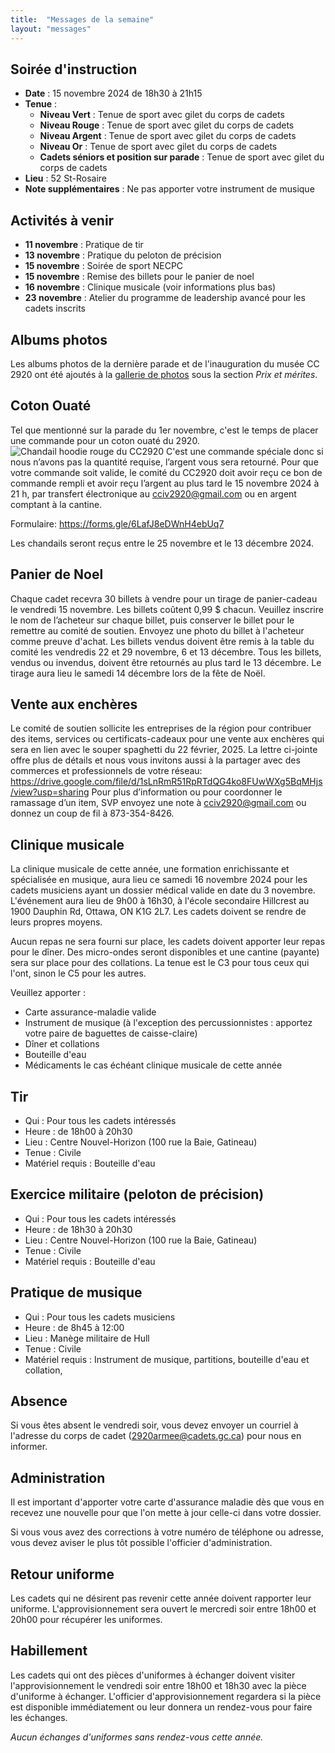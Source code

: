 ```yaml
---
title:  "Messages de la semaine"
layout: "messages"
---
```

 
## Soirée d'instruction  

- **Date** : 15 novembre 2024 de 18h30 à 21h15
- **Tenue** :
  - **Niveau Vert** : Tenue de sport avec gilet du corps de cadets 
  - **Niveau Rouge** : Tenue de sport avec gilet du corps de cadets 
  - **Niveau Argent** : Tenue de sport avec gilet du corps de cadets 
  - **Niveau Or** : Tenue de sport avec gilet du corps de cadets 
  - **Cadets séniors et position sur parade** :  Tenue de sport avec gilet du corps de cadets 
- **Lieu** : 52 St-Rosaire
- **Note supplémentaires** : Ne pas apporter votre instrument de musique

   
## Activités à venir
 
- **11 novembre** : Pratique de tir
- **13 novembre** : Pratique du peloton de précision
- **15 novembre** : Soirée de sport NECPC
- **15 novembre** : Remise des billets pour le panier de noel
- **16 novembre** : Clinique musicale (voir informations plus bas)
- **23 novembre** : Atelier du programme de leadership avancé pour les cadets inscrits

## Albums photos

Les albums photos de la dernière parade et de l'inauguration du musée CC 2920 ont été ajoutés à la [gallerie de photos](https://cc2920.ca/prix/photos/) sous la section *Prix et mérites*.


## Coton Ouaté 

Tel que mentionné sur la parade du 1er novembre, c'est le temps de placer une commande pour un coton ouaté du 2920.
![Chandail hoodie rouge du CC2920](https://cc2920.ca/docs/accessoires/chandail-coton-ouaté-hoodie-rouge.jpg)
C'est une commande spéciale donc si nous n’avons pas la quantité requise, l’argent vous sera retourné. Pour que votre commande soit valide, le comité du CC2920 doit avoir reçu ce bon de commande rempli et avoir reçu l’argent au plus tard le 15 novembre 2024 à 21 h, par transfert électronique au <cciv2920@gmail.com> ou en argent comptant à la cantine.

Formulaire: <https://forms.gle/6LafJ8eDWnH4ebUq7>

Les chandails seront reçus entre le 25 novembre et le 13 décembre 2024.

## Panier de Noel

Chaque cadet recevra 30 billets à vendre pour un tirage de panier-cadeau le vendredi 15 novembre. Les billets coûtent 0,99 $ chacun. Veuillez inscrire le nom de l’acheteur sur chaque billet, puis conserver le billet pour le remettre au comité de soutien. Envoyez une photo du billet à l'acheteur comme preuve d'achat. Les billets vendus doivent être remis à la table du comité les vendredis 22 et 29 novembre, 6 et 13 décembre. Tous les billets, vendus ou invendus, doivent être retournés au plus tard le 13 décembre. Le tirage aura lieu le samedi 14 décembre lors de la fête de Noël.

## Vente aux enchères

Le comité de soutien sollicite les entreprises de la région pour contribuer des items, services ou certificats-cadeaux pour une vente aux enchères qui sera en lien avec le souper spaghetti du 22 février, 2025.
La lettre ci-jointe offre plus de détails et nous vous invitons aussi à la partager avec des commerces et professionnels de votre réseau:  <https://drive.google.com/file/d/1sLnRmR51RpRTdQG4ko8FUwWXg5BqMHjs/view?usp=sharing>
Pour plus d’information ou pour coordonner le ramassage d’un item, SVP envoyez une note à <cciv2920@gmail.com> ou donnez un coup de fil à 873-354-8426.

## Clinique musicale

La clinique musicale de cette année, une formation enrichissante et spécialisée en musique, aura lieu ce samedi 16 novembre 2024 pour les cadets musiciens ayant un dossier médical valide en date du 3 novembre. 
L'événement aura lieu de 9h00 à 16h30, à l'école secondaire Hillcrest au 1900 Dauphin Rd, Ottawa, ON K1G 2L7. Les cadets doivent se rendre de leurs propres moyens.

Aucun repas ne sera fourni sur place, les cadets doivent apporter leur repas pour le dîner. Des micro-ondes seront disponibles et une cantine (payante) sera sur place pour des collations.
La tenue est le C3 pour tous ceux qui l'ont, sinon le C5 pour les autres.

Veuillez apporter : 
 - Carte assurance-maladie valide
 - Instrument de musique (à l'exception des percussionnistes : apportez votre paire de baguettes de caisse-claire)
 - Dîner et collations
 - Bouteille d'eau
 - Médicaments le cas échéant
 clinique musicale de cette année


## Tir

- Qui : Pour tous les cadets intéressés 
- Heure : de 18h00 à 20h30
- Lieu : Centre Nouvel-Horizon (100 rue la Baie, Gatineau) 
- Tenue : Civile
- Matériel requis : Bouteille d'eau

## Exercice militaire (peloton de précision)

- Qui :  Pour tous les cadets intéressés 
- Heure : de 18h30 à 20h30
- Lieu : Centre Nouvel-Horizon (100 rue la Baie, Gatineau) 
- Tenue : Civile
- Matériel requis : Bouteille d'eau
  
## Pratique de musique

- Qui : Pour tous les cadets musiciens 
- Heure : de 8h45 à 12:00
- Lieu : Manège militaire de Hull  
- Tenue : Civile
- Matériel requis : Instrument de musique, partitions, bouteille d'eau et collation, 



## Absence

Si vous êtes absent le vendredi soir, vous devez envoyer un courriel à l'adresse du corps de cadet (<2920armee@cadets.gc.ca>) pour nous en informer.

## Administration

Il est important d'apporter votre carte d'assurance maladie dès que vous en recevez une nouvelle pour que l'on mette à jour celle-ci dans votre dossier.

Si vous vous avez des corrections à votre numéro de téléphone ou adresse, vous devez aviser le plus tôt possible l'officier d'administration. 

## Retour uniforme

Les cadets qui ne désirent pas revenir cette année doivent rapporter leur uniforme. L'approvisionnement sera ouvert le mercredi soir entre 18h00 et 20h00 pour récupérer les uniformes.

## Habillement

Les cadets qui ont des pièces d'uniformes à échanger doivent visiter l'approvisionnement le vendredi soir entre 18h00 et 18h30 avec la pièce d'uniforme à échanger.  L'officier d'approvisionnement regardera si la pièce est disponible immédiatement ou leur donnera un rendez-vous pour faire les échanges.

*Aucun échanges d'uniformes sans rendez-vous cette année.*

